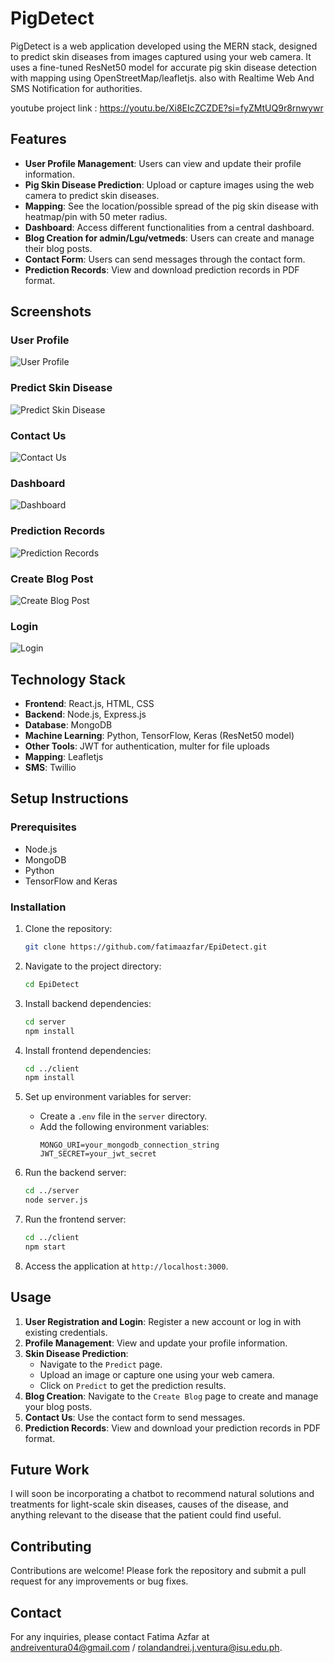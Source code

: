 # PigDetect

PigDetect is a web application developed using the MERN stack, designed to predict skin diseases from images captured using your web camera. It uses a fine-tuned ResNet50 model for accurate pig skin disease detection with mapping using OpenStreetMap/leafletjs. also with Realtime Web And SMS Notification for authorities.

youtube project link : https://youtu.be/Xi8EIcZCZDE?si=fyZMtUQ9r8rnwywr

## Features

- **User Profile Management**: Users can view and update their profile information.
- **Pig Skin Disease Prediction**: Upload or capture images using the web camera to predict skin diseases.
- **Mapping**: See the location/possible spread of the pig skin disease with heatmap/pin with 50 meter radius.
- **Dashboard**: Access different functionalities from a central dashboard.
- **Blog Creation for admin/Lgu/vetmeds**: Users can create and manage their blog posts.
- **Contact Form**: Users can send messages through the contact form.
- **Prediction Records**: View and download prediction records in PDF format.

## Screenshots

### User Profile
![User Profile](Images/image1.png)

### Predict Skin Disease
![Predict Skin Disease](Images/image2.png)

### Contact Us
![Contact Us](Images/image3.png)

### Dashboard
![Dashboard](Images/image4.png)

### Prediction Records
![Prediction Records](Images/image5.png)

### Create Blog Post
![Create Blog Post](Images/image6.png)

### Login
![Login](Images/image7.png)

## Technology Stack

- **Frontend**: React.js, HTML, CSS
- **Backend**: Node.js, Express.js
- **Database**: MongoDB
- **Machine Learning**: Python, TensorFlow, Keras (ResNet50 model)
- **Other Tools**: JWT for authentication, multer for file uploads
- **Mapping**: Leafletjs
- **SMS**: Twillio

## Setup Instructions

### Prerequisites

- Node.js
- MongoDB
- Python
- TensorFlow and Keras

### Installation

1. Clone the repository:
    ```sh
    git clone https://github.com/fatimaazfar/EpiDetect.git
    ```

2. Navigate to the project directory:
    ```sh
    cd EpiDetect
    ```

3. Install backend dependencies:
    ```sh
    cd server
    npm install
    ```

4. Install frontend dependencies:
    ```sh
    cd ../client
    npm install
    ```

5. Set up environment variables for server:
    - Create a `.env` file in the `server` directory.
    - Add the following environment variables:
      ```env
      MONGO_URI=your_mongodb_connection_string
      JWT_SECRET=your_jwt_secret
      ```

6. Run the backend server:
    ```sh
    cd ../server
    node server.js
    ```

7. Run the frontend server:
    ```sh
    cd ../client
    npm start
    ```

8. Access the application at `http://localhost:3000`.

## Usage

1. **User Registration and Login**: Register a new account or log in with existing credentials.
2. **Profile Management**: View and update your profile information.
3. **Skin Disease Prediction**:
   - Navigate to the `Predict` page.
   - Upload an image or capture one using your web camera.
   - Click on `Predict` to get the prediction results.
4. **Blog Creation**: Navigate to the `Create Blog` page to create and manage your blog posts.
5. **Contact Us**: Use the contact form to send messages.
6. **Prediction Records**: View and download your prediction records in PDF format.

## Future Work
I will soon be incorporating a chatbot to recommend natural solutions and treatments for light-scale skin diseases, causes of the disease, and anything relevant to the disease that the patient could find useful.

## Contributing

Contributions are welcome! Please fork the repository and submit a pull request for any improvements or bug fixes.

## Contact

For any inquiries, please contact Fatima Azfar at andreiventura04@gmail.com / rolandandrei.j.ventura@isu.edu.ph.
